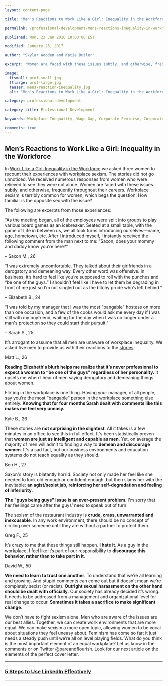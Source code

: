 ```yaml
---
layout: content-page

title: "Men's Reactions to Work Like a Girl: Inequality in the Workforce"

permalink: /professional-development/mens-reactions-inequality-in-workforce/

published: Mon, 23 Jan 2016 10:00:00 EST

modified: January 23, 2017

author: "Skylar Wooden and Katie Butler"

excerpt: "Women are faced with these issues subtly, and otherwise, frequently throughout their careers. Workplace sexism is terribly common for women, which begs the question: How familiar is the opposite sex with the issue?"

image:
  ftsmall: prof-small.jpg
  ftlarge: prof-large.jpg
  teaser: mens-reaction-inequality.jpg
  alt: "Men's Reactions to Work Like a Girl: Inequality in the Workforce"

category: professional-development

category-title: Professional Development

keywords: Workplace Inequality, Wage Gap, Corporate Feminism, Corporate Sexism

comments: true
---
```


## Men’s Reactions to Work Like a Girl: Inequality in the Workforce

In <a href="{{site.url}}/professional-development/inequality-in-workforce/">Work Like a Girl: Inequality in the Workforce</a> we asked three women to recount their experiences with workplace sexism. The stories did not go unnoticed. We received numerous responses from women who were relieved to see they were not alone. Women are faced with these issues subtly, and otherwise, frequently throughout their careers. Workplace sexism is terribly common for women, which begs the question: How familiar is the opposite sex with the issue?

The following are excerpts from those experiences:

<div class="row">
  <div class="col-sm-4">
    <p>“As the meeting began, all of the employees were split into groups to play various board games as an icebreaker. Seated at a small table, with the game of Life in between us, we all took turns introducing ourselves—name, age, hometown, etc. After I introduced myself, I instantly received the following comment from the man next to me: “Saxon, does your mommy and daddy know you’re here?”</p>
    <p>– Saxon M., 26</p>
  </div>
  <div class="col-sm-4">
    <p>“I was extremely uncomfortable. They talked about their girlfriends in a derogatory and demeaning way. Every other word was offensive. In business, it’s hard to feel like you’re supposed to roll with the punches and “be one of the guys.” I shouldn’t feel like I have to let them be degrading in front of me just so I’m not singled out as the bitchy prude who’s left behind.”</p>
    <p>– Elizabeth B., 24</p>
  </div>
  <div class="col-sm-4">
    <p>“I was told by my manager that I was the most "bangable" hostess on more than one occasion, and a few of the cooks would ask me every day if I was still with my boyfriend, waiting for the day when I was no longer under a man's protection so they could start their pursuit.”</p>
    <p>– Sarah S., 25</p>
  </div>
</div>

It’s arrogant to assume that all men are unaware of workplace inequality. We asked five men to provide us with their reactions to the <a href="{{site.url}}/professional-development/inequality-in-workforce/">stories</a>:

<p class="indent">Matt L., 26</p>

<p class="indent"><b>Reading Elizabeth's blurb helps me realize that it’s never professional to expect a woman to “be one of the guys” regardless of her personality.</b> It upsets me when I hear of men saying derogatory and demeaning things about women.</p>

<p class="indent">Flirting in the workplace is one thing. Having your manager, of all people, say you’re the most “bangable” person in the workplace something else entirely. <b>Knowing that for four months Sarah dealt with comments like this makes me feel very uneasy.</b></p>

<p class="indent">Kyle B., 26</p>

<p class="indent">These stories are <b>not surprising in the slightest</b>. All it takes is a few minutes in an office to see this in full effect. It's been statistically proven that <b>women are just as intelligent and capable as men</b>. Yet, on average the majority of men will admit to finding a way to <b>demean and discourage women</b>. It's a sad fact, but our business environments and education systems do not teach equality as they should.</p>

<p class="indent">Ben H., 27</p>

<p class="indent">Saxon's story is blatantly horrid. Society not only made her feel like she needed to look old enough or confident enough, but then slams her with the inevitable: <b>an agist/sexist jab, reinforcing her self-degradation and feeling of inferiority</b>.</p>

<p class="indent"><b>The "guys being guys" issue is an ever-present problem</b>. I'm sorry that her feelings came after the guys’ need to speak out of turn.</p>

<p class="indent">The sexism of the restaurant industry is <b>crude, crass, unwarranted and inexcusable</b>. In any work environment, there should be no concept of circling over someone until they are without a partner to protect them.</p>

<p class="indent">Greg F., 25</p>

<p class="indent">It’s crazy to me that these things still happen. <b>I hate it</b>. As a guy in the workplace, I feel like it’s part of our responsibility to <b>discourage this behavior, rather than to take part in it</b>.</p>

<p class="indent">David W., 50</p>

<p class="indent"><b>We need to learn to trust one another</b>. To understand that we’re all learning and growing. And stupid comments can come out but it doesn’t mean we’re completely sexist (or racist). <b>Outright sexual harassment on the other hand should be dealt with officially</b>. Our society has already decided it’s wrong. It needs to be addressed from a management and organizational level for real change to occur. <b>Sometimes it takes a sacrifice to make significant change</b>.</p>

We don’t have to fight sexism alone. Men who are aware of the issues are our best allies. Together, we can create work environments that are more equal. We can make sexism a more open topic, allowing women to be vocal about situations they feel uneasy about. Feminism has come so far; it just needs a steady push until we’re all on level playing fields. What do you think is the most important element of an equal workplace? Let us know in the comments or on Twitter @pareandflourish. Look for our next article on the elements of the perfect cover letter. 

<hr class="primary">

<div class="row"> <!-- "pagination" -->
	<div class="col-xs-6 paginate">
      <a href="{{site.url}}/professional-development/use-linkedin-effectively/">
        <div class="col-xs-12 arrow"><i class="fa fa-arrow-left" aria-hidden="true"></i></div>
        <div class="col-xs-12 text"><h3>5 Steps to Use LinkedIn Effectively</h3></div>	
      </a>
	</div>
	<div class="col-xs-6 paginate">
	</div>
</div> <!-- close "pagination" -->

<hr class="primary">